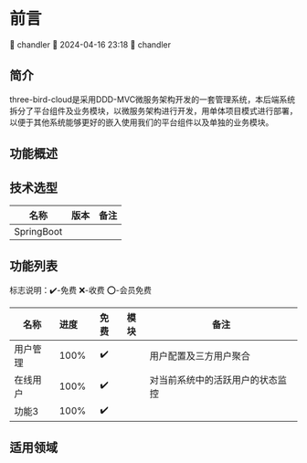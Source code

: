 # 前言

<div class="tagBarBadge">
    <Badge type="info" text="原创" />
    <span>📝 chandler</span>
    <span>📆 2024-04-16 23:18</span>
    <span>🍰 chandler</span>
</div>

## 简介

three-bird-cloud是采用DDD-MVC微服务架构开发的一套管理系统，本后端系统拆分了平台组件及业务模块，以微服务架构进行开发，用单体项目模式进行部署，
以便于其他系统能够更好的嵌入使用我们的平台组件以及单独的业务模块。

## 功能概述

## 技术选型

| 名称         | 版本 | 备注 |
|------------|:---|----|
| SpringBoot |    |    |

## 功能列表

标志说明：✔️-免费 ❌-收费 ⭕-会员免费

| 名称   | 进度   | 免费 | 模块 | 备注               |
|------|:-----|:--:|----|------------------|
| 用户管理 | 100% | ✔️ |    | 用户配置及三方用户聚合      |
| 在线用户 | 100% | ✔️ |    | 对当前系统中的活跃用户的状态监控 |
| 功能3  | 100% | ✔️ |    |                  |

## 适用领域

